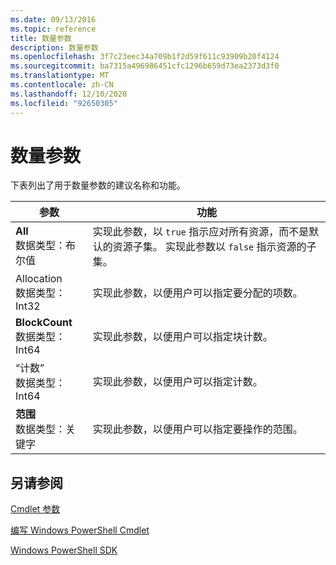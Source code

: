 ```yaml
---
ms.date: 09/13/2016
ms.topic: reference
title: 数量参数
description: 数量参数
ms.openlocfilehash: 3f7c23eec34a709b1f2d59f611c93909b20f4124
ms.sourcegitcommit: ba7315a496986451cfc1296b659d73ea2373d3f0
ms.translationtype: MT
ms.contentlocale: zh-CN
ms.lasthandoff: 12/10/2020
ms.locfileid: "92650305"
---
```

# <a name="quantity-parameters"></a>数量参数

下表列出了用于数量参数的建议名称和功能。

|参数|功能|
|---|---|
|**All**<br>数据类型：布尔值|实现此参数，以 `true` 指示应对所有资源，而不是默认的资源子集。 实现此参数以 `false` 指示资源的子集。|
|Allocation<br>数据类型： Int32|实现此参数，以便用户可以指定要分配的项数。|
|**BlockCount**<br>数据类型： Int64|实现此参数，以便用户可以指定块计数。|
|“计数”<br>数据类型： Int64|实现此参数，以便用户可以指定计数。|
|**范围**<br>数据类型：关键字|实现此参数，以便用户可以指定要操作的范围。|

## <a name="see-also"></a>另请参阅

[Cmdlet 参数](./cmdlet-parameters.md)

[编写 Windows PowerShell Cmdlet](./writing-a-windows-powershell-cmdlet.md)

[Windows PowerShell SDK](../windows-powershell-reference.md)
